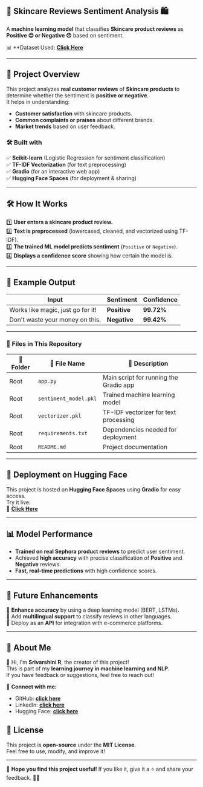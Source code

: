 ## 🌿 Skincare Reviews Sentiment Analysis 🛍️  
A **machine learning model** that classifies **Skincare product reviews** as **Positive 😊 or Negative 😞** based on sentiment.  

📊 **Dataset Used: **[Click Here](https://www.kaggle.com/datasets/melissamonfared/sephora-skincare-reviews/data)**  

---

## 🚀 Project Overview  
This project analyzes **real customer reviews** of **Skincare products** to determine whether the sentiment is **positive or negative**.  
It helps in understanding:  
- **Customer satisfaction** with skincare products.  
- **Common complaints or praises** about different brands.  
- **Market trends** based on user feedback.  

### 🛠 Built with  
✅ **Scikit-learn** (Logistic Regression for sentiment classification)  
✅ **TF-IDF Vectorization** (for text preprocessing)  
✅ **Gradio** (for an interactive web app)  
✅ **Hugging Face Spaces** (for deployment & sharing)  

---

## 🛠️ How It Works  
1️⃣ **User enters a skincare product review.**  
2️⃣ **Text is preprocessed** (lowercased, cleaned, and vectorized using TF-IDF).  
3️⃣ **The trained ML model predicts sentiment** (`Positive` or `Negative`).  
4️⃣ **Displays a confidence score** showing how certain the model is.  

---

## 📌 Example Output  

| **Input**                           | **Sentiment**  | **Confidence** |
|-------------------------------------|---------------|---------------|
| Works like magic, just go for it!   | **Positive** | **99.72%**    |
| Don't waste your money on this.     | **Negative** | **99.42%**    |

---


### 📂 Files in This Repository  

| 📁 **Folder** | 📄 **File Name**           | 📜 **Description** |
|--------------|---------------------------|---------------------|
| Root        | `app.py`                   | Main script for running the Gradio app |
| Root        | `sentiment_model.pkl`      | Trained machine learning model |
| Root        | `vectorizer.pkl`           | TF-IDF vectorizer for text processing |
| Root        | `requirements.txt`         | Dependencies needed for deployment |
| Root        | `README.md`                | Project documentation |

---

## 🚀 Deployment on Hugging Face  
This project is hosted on **Hugging Face Spaces** using **Gradio** for easy access.  
Try it live:  
🔗 **[Click Here](https://huggingface.co/spaces/srivarshini25/sentiment_analysis)**  

---

## 📊 Model Performance  

- **Trained on real Sephora product reviews** to predict user sentiment.  
- Achieved **high accuracy** with precise classification of **Positive** and **Negative** reviews.  
- **Fast, real-time predictions** with high confidence scores.  

---

## 📌 Future Enhancements  

🔹 **Enhance accuracy** by using a deep learning model (BERT, LSTMs).  
🔹 Add **multilingual support** to classify reviews in other languages.  
🔹 Deploy as an **API** for integration with e-commerce platforms.  

---

## 🤝 About Me  

👋 Hi, I'm **Srivarshini R**, the creator of this project!  
This is part of my **learning journey in machine learning and NLP**.  
If you have feedback or suggestions, feel free to reach out!  

📩 **Connect with me:**  

- GitHub: **[click here](https://github.com/Varsh25?tab=repositories)**
- LinkedIn: **[click here](www.linkedin.com/in/srivarshini-ramakrishnan)**
- Hugging Face: **[click here](https://huggingface.co/srivarshini25)**

## 📜 License  

This project is **open-source** under the **MIT License**.  
Feel free to use, modify, and improve it!  

---

🎉 **Hope you find this project useful!** If you like it, give it a ⭐ and share your feedback. 🚀😊  


